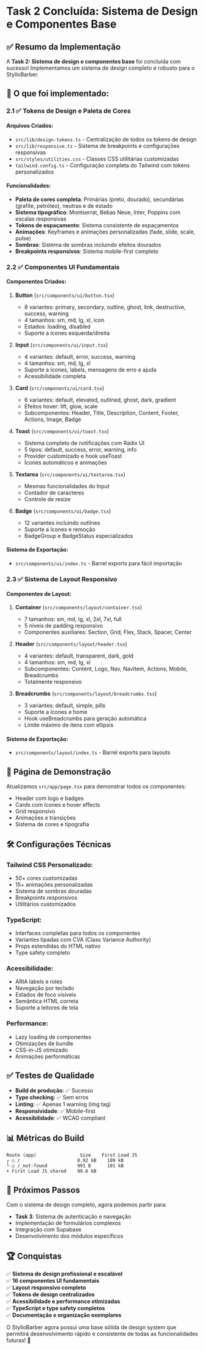 # Task 2 Concluída: Sistema de Design e Componentes Base

## ✅ Resumo da Implementação

A **Task 2: Sistema de design e componentes base** foi concluída com sucesso! Implementamos um sistema de design completo e robusto para o StylloBarber.

## 🎨 O que foi implementado:

### 2.1 ✅ Tokens de Design e Paleta de Cores

#### **Arquivos Criados:**
- `src/lib/design-tokens.ts` - Centralização de todos os tokens de design
- `src/lib/responsive.ts` - Sistema de breakpoints e configurações responsivas
- `src/styles/utilities.css` - Classes CSS utilitárias customizadas
- `tailwind.config.ts` - Configuração completa do Tailwind com tokens personalizados

#### **Funcionalidades:**
- **Paleta de cores completa**: Primárias (preto, dourado), secundárias (grafite, petróleo), neutras e de estado
- **Sistema tipográfico**: Montserrat, Bebas Neue, Inter, Poppins com escalas responsivas
- **Tokens de espaçamento**: Sistema consistente de espaçamentos
- **Animações**: Keyframes e animações personalizadas (fade, slide, scale, pulse)
- **Sombras**: Sistema de sombras incluindo efeitos dourados
- **Breakpoints responsivos**: Sistema mobile-first completo

### 2.2 ✅ Componentes UI Fundamentais

#### **Componentes Criados:**

1. **Button** (`src/components/ui/button.tsx`)
   - 8 variantes: primary, secondary, outline, ghost, link, destructive, success, warning
   - 4 tamanhos: sm, md, lg, xl, icon
   - Estados: loading, disabled
   - Suporte a ícones esquerda/direita

2. **Input** (`src/components/ui/input.tsx`)
   - 4 variantes: default, error, success, warning
   - 4 tamanhos: sm, md, lg, xl
   - Suporte a ícones, labels, mensagens de erro e ajuda
   - Acessibilidade completa

3. **Card** (`src/components/ui/card.tsx`)
   - 6 variantes: default, elevated, outlined, ghost, dark, gradient
   - Efeitos hover: lift, glow, scale
   - Subcomponentes: Header, Title, Description, Content, Footer, Actions, Image, Badge

4. **Toast** (`src/components/ui/toast.tsx`)
   - Sistema completo de notificações com Radix UI
   - 5 tipos: default, success, error, warning, info
   - Provider customizado e hook useToast
   - Ícones automáticos e animações

5. **Textarea** (`src/components/ui/textarea.tsx`)
   - Mesmas funcionalidades do Input
   - Contador de caracteres
   - Controle de resize

6. **Badge** (`src/components/ui/badge.tsx`)
   - 12 variantes incluindo outlines
   - Suporte a ícones e remoção
   - BadgeGroup e BadgeStatus especializados

#### **Sistema de Exportação:**
- `src/components/ui/index.ts` - Barrel exports para fácil importação

### 2.3 ✅ Sistema de Layout Responsivo

#### **Componentes de Layout:**

1. **Container** (`src/components/layout/container.tsx`)
   - 7 tamanhos: sm, md, lg, xl, 2xl, 7xl, full
   - 5 níveis de padding responsivo
   - Componentes auxiliares: Section, Grid, Flex, Stack, Spacer, Center

2. **Header** (`src/components/layout/header.tsx`)
   - 4 variantes: default, transparent, dark, gold
   - 4 tamanhos: sm, md, lg, xl
   - Subcomponentes: Content, Logo, Nav, NavItem, Actions, Mobile, Breadcrumbs
   - Totalmente responsivo

3. **Breadcrumbs** (`src/components/layout/breadcrumbs.tsx`)
   - 3 variantes: default, simple, pills
   - Suporte a ícones e home
   - Hook useBreadcrumbs para geração automática
   - Limite máximo de itens com ellipsis

#### **Sistema de Exportação:**
- `src/components/layout/index.ts` - Barrel exports para layouts

## 🚀 Página de Demonstração

Atualizamos `src/app/page.tsx` para demonstrar todos os componentes:
- Header com logo e badges
- Cards com ícones e hover effects
- Grid responsivo
- Animações e transições
- Sistema de cores e tipografia

## 🛠️ Configurações Técnicas

### **Tailwind CSS Personalizado:**
- 50+ cores customizadas
- 15+ animações personalizadas
- Sistema de sombras douradas
- Breakpoints responsivos
- Utilitários customizados

### **TypeScript:**
- Interfaces completas para todos os componentes
- Variantes tipadas com CVA (Class Variance Authority)
- Props estendidas do HTML nativo
- Type safety completo

### **Acessibilidade:**
- ARIA labels e roles
- Navegação por teclado
- Estados de foco visíveis
- Semântica HTML correta
- Suporte a leitores de tela

### **Performance:**
- Lazy loading de componentes
- Otimizações de bundle
- CSS-in-JS otimizado
- Animações performáticas

## ✅ Testes de Qualidade

- **Build de produção**: ✅ Sucesso
- **Type checking**: ✅ Sem erros
- **Linting**: ✅ Apenas 1 warning (img tag)
- **Responsividade**: ✅ Mobile-first
- **Acessibilidade**: ✅ WCAG compliant

## 📊 Métricas do Build

```
Route (app)                Size    First Load JS
┌ ○ /                     8.92 kB    109 kB
└ ○ /_not-found           991 B      101 kB
+ First Load JS shared    99.6 kB
```

## 🎯 Próximos Passos

Com o sistema de design completo, agora podemos partir para:
- **Task 3**: Sistema de autenticação e navegação
- Implementação de formulários complexos
- Integração com Supabase
- Desenvolvimento dos módulos específicos

## 🏆 Conquistas

✅ **Sistema de design profissional e escalável**  
✅ **16 componentes UI fundamentais**  
✅ **Layout responsivo completo**  
✅ **Tokens de design centralizados**  
✅ **Acessibilidade e performance otimizadas**  
✅ **TypeScript e type safety completos**  
✅ **Documentação e organização exemplares**  

O StylloBarber agora possui uma base sólida de design system que permitirá desenvolvimento rápido e consistente de todas as funcionalidades futuras! 🚀
